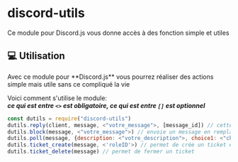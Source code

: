 # discord-utils
Ce module pour Discord.js vous donne accès à des fonction simple et utiles
<h2>💻 Utilisation</h2>
Avec ce module pour **Discord.js** vous pourrez réaliser des actions simple mais utile sans ce compliqué la vie

Voici comment s'utilise le module:<br>
***ce qui est entre `<>` est obligatoire, ce qui est entre `[]` est optionnel***

```js
const dutils = require("discord-utils")
dutils.reply(client, message, <"votre_message">, [message_id]) // cette fonction vous permet de répondre à un message 
dutils.block(message, <"votre_message">) // envoie un message en remplacent les lettres par des emojis
dutils.poll(message, {description: <"votre_description">, choice1: <"choix n°1">, choice2: <"choix n°2">, [choice3: <"choix n°3">, choice4: <"choix n°4">}) // permet de faire un sondage à plusieurs choix
dutils.ticket_create(message, <'roleID'>) // permet de crée un ticket et seul les personne ayant le role, la personne qui a ouvert le ticket et les personnes qui ont la perm d'administrateur ont accès au ticket
dutils.ticket_delete(message) // permet de fermer un ticket
```
